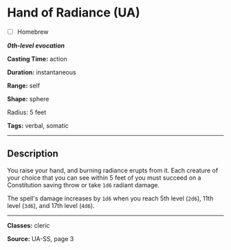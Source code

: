 # Hand of Radiance (UA)

- [ ] Homebrew

***0th-level evocation***

**Casting Time:** action

**Duration:** instantaneous

**Range:** self

**Shape:** sphere

Radius: 5 feet

**Tags:** verbal, somatic

---

## Description
You raise your hand, and burning radiance erupts from it. Each creature of your choice that you can see within 5 feet of you must succeed on a Constitution saving throw or take `1d6` radiant damage.

The spell's damage increases by `1d6` when you reach 5th level (`2d6`), 11th level (`3d6`), and 17th level (`4d6`).

---

**Classes:** cleric

**Source:** UA-SS, page 3
